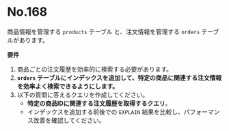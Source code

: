 # No.168

商品情報を管理する `products` テーブル と、注文情報を管理する `orders` テーブルがあります。

**要件**

1. 商品ごとの注文履歴を効率的に検索する必要があります。
2. **`orders` テーブルにインデックスを追加して、特定の商品に関連する注文情報を効率よく検索できるようにします。**
3. 以下の質問に答えるクエリを作成してください。
   - **特定の商品IDに関連する注文履歴を取得するクエリ**。
   - インデックスを追加する前後での `EXPLAIN` 結果を比較し、パフォーマンス改善を確認してください。
